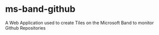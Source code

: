 # ms-band-github
A Web Application used to create Tiles on the Microsoft Band to monitor Github Repositories
